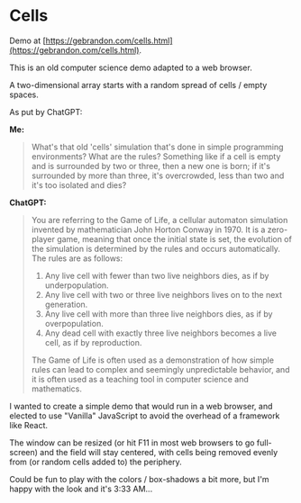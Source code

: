 # Cells

Demo at [https://gebrandon.com/cells.html](https://gebrandon.com/cells.html).

This is an old computer science demo adapted to a web browser.

A two-dimensional array starts with a random spread of cells / empty spaces.

As put by ChatGPT:

**Me:**

> What's that old 'cells' simulation that's done in simple programming environments? What are the rules? Something like if a cell is empty and is surrounded by two or three, then a new one is born; if it's surrounded by more than three, it's overcrowded, less than two and it's too isolated and dies?

**ChatGPT:**

> You are referring to the Game of Life, a cellular automaton simulation invented by mathematician John Horton Conway in 1970. It is a zero-player game, meaning that once the initial state is set, the evolution of the simulation is determined by the rules and occurs automatically. The rules are as follows:
>
> 1. Any live cell with fewer than two live neighbors dies, as if by underpopulation.
> 2. Any live cell with two or three live neighbors lives on to the next generation.
> 3. Any live cell with more than three live neighbors dies, as if by overpopulation.
> 4. Any dead cell with exactly three live neighbors becomes a live cell, as if by reproduction.
>
> The Game of Life is often used as a demonstration of how simple rules can lead to complex and seemingly unpredictable behavior, and it is often used as a teaching tool in computer science and mathematics.

I wanted to create a simple demo that would run in a web browser, and elected to use "Vanilla" JavaScript to avoid the overhead of a framework like React.

The window can be resized (or hit F11 in most web browsers to go full-screen) and the field will stay centered, with cells being removed evenly from (or random cells added to) the periphery.

Could be fun to play with the colors / box-shadows a bit more, but I'm happy with the look and it's 3:33 AM...
